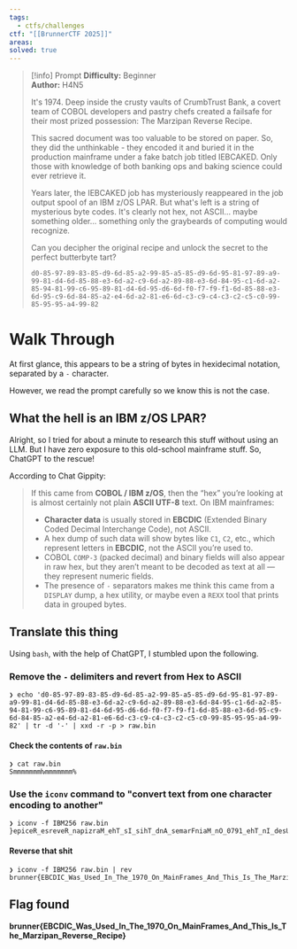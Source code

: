 ```yaml
---
tags:
  - ctfs/challenges
ctf: "[[BrunnerCTF 2025]]"
areas:
solved: true
---
```


> [!info] Prompt
> **Difficulty:** Beginner  
**Author:** H4N5
> 
> It's 1974. Deep inside the crusty vaults of CrumbTrust Bank, a covert team of COBOL developers and pastry chefs created a failsafe for their most prized possession: The Marzipan Reverse Recipe.
> 
> This sacred document was too valuable to be stored on paper. So, they did the unthinkable - they encoded it and buried it in the production mainframe under a fake batch job titled IEBCAKED. Only those with knowledge of both banking ops and baking science could ever retrieve it.
> 
> Years later, the IEBCAKED job has mysteriously reappeared in the job output spool of an IBM z/OS LPAR. But what's left is a string of mysterious byte codes. It's clearly not hex, not ASCII... maybe something older... something only the graybeards of computing would recognize.
> 
> Can you decipher the original recipe and unlock the secret to the perfect butterbyte tart?
> 
> `d0-85-97-89-83-85-d9-6d-85-a2-99-85-a5-85-d9-6d-95-81-97-89-a9-99-81-d4-6d-85-88-e3-6d-a2-c9-6d-a2-89-88-e3-6d-84-95-c1-6d-a2-85-94-81-99-c6-95-89-81-d4-6d-95-d6-6d-f0-f7-f9-f1-6d-85-88-e3-6d-95-c9-6d-84-85-a2-e4-6d-a2-81-e6-6d-c3-c9-c4-c3-c2-c5-c0-99-85-95-95-a4-99-82`

# Walk Through

At first glance, this appears to be a string of bytes in hexidecimal notation, separated by a `-` character.

However, we read the prompt carefully so we know this is not the case.

## What the hell is an IBM z/OS LPAR?

Alright, so I tried for about a minute to research this stuff without using an LLM. But I have zero exposure to this old-school mainframe stuff. So, ChatGPT to the rescue!

According to Chat Gippity:

> If this came from **COBOL / IBM z/OS**, then the “hex” you’re looking at is almost certainly not plain **ASCII UTF-8** text. On IBM mainframes:
> - **Character data** is usually stored in **EBCDIC** (Extended Binary Coded Decimal Interchange Code), not ASCII.
> - A hex dump of such data will show bytes like `C1`, `C2`, etc., which represent letters in **EBCDIC**, not the ASCII you’re used to.
> - COBOL `COMP-3` (packed decimal) and binary fields will also appear in raw hex, but they aren’t meant to be decoded as text at all — they represent numeric fields.
> - The presence of `-` separators makes me think this came from a `DISPLAY` dump, a hex utility, or maybe even a `REXX` tool that prints data in grouped bytes.

## Translate this thing

Using `bash`, with the help of ChatGPT, I stumbled upon the following.

### Remove the `-` delimiters and revert from Hex to ASCII

	❯ echo 'd0-85-97-89-83-85-d9-6d-85-a2-99-85-a5-85-d9-6d-95-81-97-89-a9-99-81-d4-6d-85-88-e3-6d-a2-c9-6d-a2-89-88-e3-6d-84-95-c1-6d-a2-85-94-81-99-c6-95-89-81-d4-6d-95-d6-6d-f0-f7-f9-f1-6d-85-88-e3-6d-95-c9-6d-84-85-a2-e4-6d-a2-81-e6-6d-c3-c9-c4-c3-c2-c5-c0-99-85-95-95-a4-99-82' | tr -d '-' | xxd -r -p > raw.bin

#### Check the contents of `raw.bin`

	❯ cat raw.bin        
	Ѕmmmmmmmƕmmmmmmm%  

### Use the `iconv` command to "convert text from one character encoding to another"

	❯ iconv -f IBM256 raw.bin      
	}epiceR_esreveR_napizraM_ehT_sI_sihT_dnA_semarFniaM_nO_0791_ehT_nI_desU_saW_CIDCBE{rennurb%    

#### Reverse that shit

	❯ iconv -f IBM256 raw.bin | rev
	brunner{EBCDIC_Was_Used_In_The_1970_On_MainFrames_And_This_Is_The_Marzipan_Reverse_Recipe}

## Flag found

**brunner{EBCDIC_Was_Used_In_The_1970_On_MainFrames_And_This_Is_The_Marzipan_Reverse_Recipe}**

